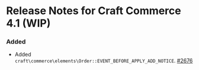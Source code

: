 # Release Notes for Craft Commerce 4.1 (WIP)

### Added
- Added `craft\commerce\elements\Order::EVENT_BEFORE_APPLY_ADD_NOTICE`. [#2676](https://github.com/craftcms/commerce/issues/2676)

